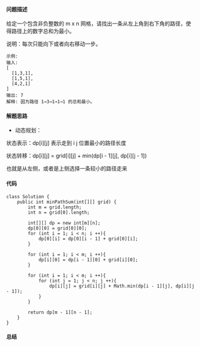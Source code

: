 #### 问题描述
给定一个包含非负整数的 m x n 网格，请找出一条从左上角到右下角的路径，使得路径上的数字总和为最小。

说明：每次只能向下或者向右移动一步。

    示例:
    输入:
    [
      [1,3,1],
      [1,5,1],
      [4,2,1]
    ]
    输出: 7
    解释: 因为路径 1→3→1→1→1 的总和最小。

#### 解题思路

- 动态规划：

状态表示：dp[i][j] 表示走到 i j 位置最小的路径长度

状态转移：dp[i][j] = grid[i][j] + min(dp[i - 1][j], dp[i][j - 1])

也就是从左侧，或者是上侧选择一条较小的路径走来

#### 代码

    class Solution {
        public int minPathSum(int[][] grid) {
            int m = grid.length;
            int n = grid[0].length;
    
            int[][] dp = new int[m][n];
            dp[0][0] = grid[0][0];
            for (int i = 1; i < n; i ++){
                dp[0][i] = dp[0][i - 1] + grid[0][i];
            }
    
            for (int i = 1; i < m; i ++){
                dp[i][0] = dp[i - 1][0] + grid[i][0];
            }
    
            for (int i = 1; i < m; i ++){
                for (int j = 1; j < n; j ++){
                    dp[i][j] = grid[i][j] + Math.min(dp[i - 1][j], dp[i][j - 1]);
                }
            }
    
            return dp[m - 1][n - 1];
        }
    }

#### 总结